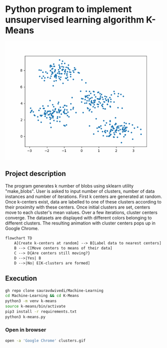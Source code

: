 # Python program to implement unsupervised learning algorithm K-Means 

<img src=clusters.gif alt="Angular application image">

## Project description

The program generates k number of blobs using sklearn utility "make_blobs". User is asked to input number of clusters, number of data instances and number of iterations. First k centers are generated at random. Once k-centers exist, data are labelled to one of these clusters according to their proximity with these centers. Once initial clusters are set, centers move to each cluster's mean values. Over a few iterations, cluster centers converge. The datasets are displayed with different colors belonging to different clusters. The resulting animation with cluster centers pops up in Google Chrome. 

```mermaid
flowchart TD
    A[Create k-centers at random] --> B[Label data to nearest centers]
    B --> C[Move centers to means of their data]
    C --> D{Are centers still moving?}
    D -->|Yes| B
    D -->|No| E[K-clusters are formed]
```

## Execution

```bash
gh repo clone sauravdwivedi/Machine-Learning
cd Machine-Learning && cd K-Means
python3 -m venv k-means
source k-means/bin/activate
pip3 install -r requirements.txt
python3 k-means.py
```

### Open in browser

```bash
open -a 'Google Chrome' clusters.gif
```
